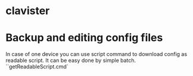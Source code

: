 # clavister

# Backup and editing config files

In case of one device you can use script command to download config as readable script.
It can be easy done by simple batch. ``getReadableScript.cmd`
